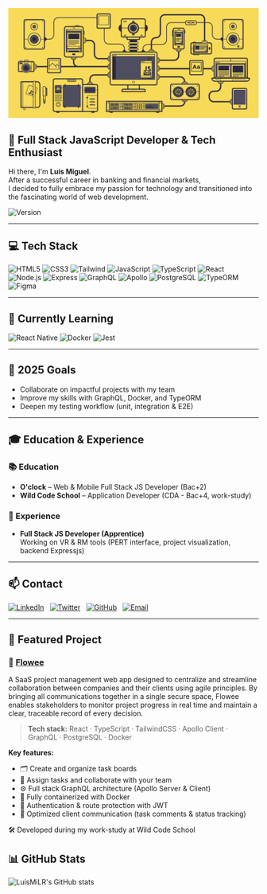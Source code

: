 <p align="left">
  <img src="./images/machine.gif" alt="Luis Miguel working" width="600"/>
</p>

## 🚀 Full Stack JavaScript Developer & Tech Enthusiast

Hi there, I'm **Luis Miguel**.  
After a successful career in banking and financial markets,  
I decided to fully embrace my passion for technology and transitioned into the fascinating world of web development.


![Version](https://img.shields.io/badge/version-1.0.0-blue)


---

## 💻 Tech Stack

![HTML5](https://img.shields.io/badge/HTML5-E34F26?style=for-the-badge&logo=html5&logoColor=white)
![CSS3](https://img.shields.io/badge/CSS3-1572B6?style=for-the-badge&logo=css3&logoColor=white)
![Tailwind](https://img.shields.io/badge/Tailwind-CSS-38B2AC?style=for-the-badge&logo=tailwind-css&logoColor=white)
![JavaScript](https://img.shields.io/badge/JavaScript-ES6+-F7DF1E?style=for-the-badge&logo=javascript&logoColor=black)
![TypeScript](https://img.shields.io/badge/TypeScript-5.x-3178C6?style=for-the-badge&logo=typescript&logoColor=white)
![React](https://img.shields.io/badge/React-18.x-61DAFB?style=for-the-badge&logo=react&logoColor=black)
![Node.js](https://img.shields.io/badge/Node.js-18.x-339933?style=for-the-badge&logo=node.js&logoColor=white)
![Express](https://img.shields.io/badge/Express.js-404D59?style=for-the-badge&logo=express&logoColor=white)
![GraphQL](https://img.shields.io/badge/GraphQL-E10098?style=for-the-badge&logo=graphql&logoColor=white)
![Apollo](https://img.shields.io/badge/Apollo-GraphQL-311C87?style=for-the-badge&logo=apollo-graphql&logoColor=white)
![PostgreSQL](https://img.shields.io/badge/PostgreSQL-15.x-4169E1?style=for-the-badge&logo=postgresql&logoColor=white)
![TypeORM](https://img.shields.io/badge/TypeORM-FF5733?style=for-the-badge&logo=typeorm&logoColor=white)
![Figma](https://img.shields.io/badge/Figma-F24E1E?style=for-the-badge&logo=figma&logoColor=white)

---

## 🚀 Currently Learning

![React Native](https://img.shields.io/badge/React_Native-61DAFB?style=for-the-badge&logo=react&logoColor=black)
![Docker](https://img.shields.io/badge/Docker-compose-2496ED?style=for-the-badge&logo=docker&logoColor=white)
![Jest](https://img.shields.io/badge/Jest-Testing-99424F?style=for-the-badge&logo=jest&logoColor=white)

---

## 🎯 2025 Goals

- Collaborate on impactful projects with my team  
- Improve my skills with GraphQL, Docker, and TypeORM  
- Deepen my testing workflow (unit, integration & E2E)

---

## 🎓 Education & Experience

### 📚 Education
- **O'clock** – Web & Mobile Full Stack JS Developer (Bac+2)  
- **Wild Code School** – Application Developer (CDA - Bac+4, work-study)

### 💼 Experience
- **Full Stack JS Developer (Apprentice)**  
  Working on VR & RM tools (PERT interface, project visualization, backend Expressjs)

---

## 📫 Contact

[![LinkedIn](https://img.shields.io/badge/LinkedIn-blue?style=for-the-badge&logo=linkedin&logoColor=white)](https://fr.linkedin.com/in/luis-miguel-robles-81213463)
&nbsp;
[![Twitter](https://img.shields.io/badge/Twitter-1DA1F2?style=for-the-badge&logo=twitter&logoColor=white)](https://twitter.com/LuismiMarcoDj)
&nbsp;
[![GitHub](https://img.shields.io/badge/GitHub-000000?style=for-the-badge&logo=github&logoColor=white)](https://github.com/LuisMiLR)
&nbsp;
[![Email](https://img.shields.io/badge/Email-luismiguel.robles.lr@gmail.com-red?style=for-the-badge&logo=gmail&logoColor=white)](mailto:luismiguel.robles.lr@gmail.com)

---

## 🧩 Featured Project

### 🚀 [Flowee](https://github.com/WildCodeSchool/cdajs-2405-projet-flowee)

A SaaS project management web app designed to centralize and streamline collaboration between companies and their clients using agile principles. By bringing all communications together in a single secure space, Flowee enables stakeholders to monitor project progress in real time and maintain a clear, traceable record of every decision.

>**Tech stack:** React · TypeScript · TailwindCSS · Apollo Client · GraphQL · PostgreSQL · Docker</sub>


**Key features:**
- 🗂️ Create and organize task boards
- 👥 Assign tasks and collaborate with your team
- ⚙️ Full stack GraphQL architecture (Apollo Server & Client)
- 🐳 Fully containerized with Docker
- 🔐 Authentication & route protection with JWT
- 💬 Optimized client communication (task comments & status tracking)

🛠️ Developed during my work-study at Wild Code School


## 📊 GitHub Stats

![LuisMiLR's GitHub stats](https://github-readme-stats.vercel.app/api?username=LuisMiLR&count_private=true&show_icons=true&title_color=70a5fd&icon_color=bf91f3&text_color=38bdae&bg_color=0D1117)

